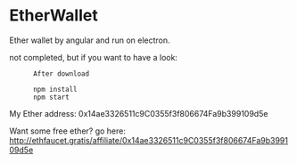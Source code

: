 # EtherWallet


Ether wallet by angular and run on electron.

  not completed, but if you want to have a look:

           
          After download

          npm install
          npm start
          
          
          
My Ether address: 0x14ae3326511c9C0355f3f806674Fa9b399109d5e

Want some free ether? go here:
http://ethfaucet.gratis/affiliate/0x14ae3326511c9C0355f3f806674Fa9b399109d5e 
